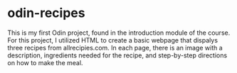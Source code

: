 # odin-recipes
This is my first Odin project, found in the introduction module of the course. For this project, I utilized HTML to create a basic webpage that dispalys three recipes from allrecipies.com. In each page, there is an image with a description, ingredients needed for the recipe, and step-by-step directions on how to make the meal.
